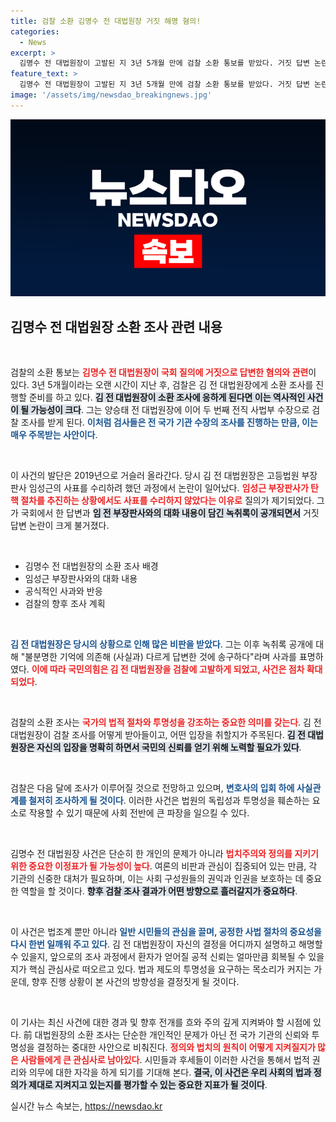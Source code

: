 ```yaml
---
title: 검찰 소환 김명수 전 대법원장 거짓 해명 혐의!
categories:
  - News
excerpt: >
  김명수 전 대법원장이 고발된 지 3년 5개월 만에 검찰 소환 통보를 받았다. 거짓 답변 논란의 중심에 선 그가 검찰 조사에서 어떤 결론에 이르게 될지 주목된다. 클릭하고 자세한 내용을 확인하세요!
feature_text: >
  김명수 전 대법원장이 고발된 지 3년 5개월 만에 검찰 소환 통보를 받았다. 거짓 답변 논란의 중심에 선 그가 검찰 조사에서 어떤 결론에 이르게 될지 주목된다. 클릭하고 자세한 내용을 확인하세요!
image: '/assets/img/newsdao_breakingnews.jpg'
---
```


<p><img src="/assets/img/newsdao_breakingnews.jpg" alt="ontimetimes 속보" /></p>

<h2 data-ke-size="size26">김명수 전 대법원장 소환 조사 관련 내용</h2>

<p data-ke-size="size16">&nbsp;</p> 

<p>검찰의 소환 통보는 <b><span style="color: #ee2323;">김명수 전 대법원장이 국회 질의에 거짓으로 답변한 혐의와 관련</span></b>이 있다. 3년 5개월이라는 오랜 시간이 지난 후, 검찰은 김 전 대법원장에게 소환 조사를 진행할 준비를 하고 있다. <b><span style="background-color: #21538527;">김 전 대법원장이 소환 조사에 응하게 된다면 이는 역사적인 사건이 될 가능성이 크다</span></b>.  그는 양승태 전 대법원장에 이어 두 번째 전직 사법부 수장으로 검찰 조사를 받게 된다. <b><span style="color: #1a5490;">이처럼 검사들은 전 국가 기관 수장의 조사를 진행하는 만큼, 이는 매우 주목받는 사안이다</span></b>.</p>

<p data-ke-size="size16">&nbsp;</p> 

<p>이 사건의 발단은 2019년으로 거슬러 올라간다. 당시 김 전 대법원장은 고등법원 부장판사 임성근의 사표를 수리하려 했던 과정에서 논란이 일어났다. <b><span style="color: #ee2323;">임성근 부장판사가 탄핵 절차를 추진하는 상황에서도 사표를 수리하지 않았다는 이유로</span></b> 질의가 제기되었다. 그가 국회에서 한 답변과 <b><span style="background-color: #21538527;">임 전 부장판사와의 대화 내용이 담긴 녹취록이 공개되면서</span></b> 거짓 답변 논란이 크게 불거졌다.</p>

<p><br></p>

<ul>
    <li>김명수 전 대법원장의 소환 조사 배경</li>
    <li>임성근 부장판사와의 대화 내용</li>
    <li>공식적인 사과와 반응</li>
    <li>검찰의 향후 조사 계획</li>
</ul>

<p><br></p>

<p><b><span style="color: #1a5490;">김 전 대법원장은 당시의 상황으로 인해 많은 비판을 받았다</span></b>. 그는 이후 녹취록 공개에 대해 "불분명한 기억에 의존해 (사실과) 다르게 답변한 것에 송구하다"라며 사과를 표명하였다. <b><span style="color: #ee2323;">이에 따라 국민의힘은 김 전 대법원장을 검찰에 고발하게 되었고, 사건은 점차 확대되었다</span></b>.</p>

<p data-ke-size="size16">&nbsp;</p> 

<p>검찰의 소환 조사는 <b><span style="color: #ee2323;">국가의 법적 절차와 투명성을 강조하는 중요한 의미를 갖는다</span></b>. 김 전 대법원장이 검찰 조사를 어떻게 받아들이고, 어떤 입장을 취할지가 주목된다. <b><span style="background-color: #21538527;">김 전 대법원장은 자신의 입장을 명확히 하면서 국민의 신뢰를 얻기 위해 노력할 필요가 있다</span></b>.</p>

<p data-ke-size="size16">&nbsp;</p> 

<p>검찰은 다음 달에 조사가 이루어질 것으로 전망하고 있으며, <b><span style="color: #1a5490;">변호사의 입회 하에 사실관계를 철저히 조사하게 될 것이다</span></b>. 이러한 사건은 법원의 독립성과 투명성을 훼손하는 요소로 작용할 수 있기 때문에 사회 전반에 큰 파장을 일으킬 수 있다.</p>

<p data-ke-size="size16">&nbsp;</p> 

<p>김명수 전 대법원장 사건은 단순히 한 개인의 문제가 아니라 <b><span style="color: #ee2323;">법치주의와 정의를 지키기 위한 중요한 이정표가 될 가능성이 높다</span></b>. 여론의 비판과 관심이 집중되어 있는 만큼, 각 기관의 신중한 대처가 필요하며, 이는 사회 구성원들의 권익과 인권을 보호하는 데 중요한 역할을 할 것이다. <b><span style="background-color: #21538527;">향후 검찰 조사 결과가 어떤 방향으로 흘러갈지가 중요하다</span></b>.</p>

<p data-ke-size="size16">&nbsp;</p> 

<p>이 사건은 법조계 뿐만 아니라 <b><span style="color: #1a5490;">일반 시민들의 관심을 끌며, 공정한 사법 절차의 중요성을 다시 한번 일깨워 주고 있다</span></b>. 김 전 대법원장이 자신의 결정을 어디까지 설명하고 해명할 수 있을지, 앞으로의 조사 과정에서 환자가 얻어질 공적 신뢰는 얼마만큼 회복될 수 있을지가 핵심 관심사로 떠오르고 있다. 법과 제도의 투명성을 요구하는 목소리가 커지는 가운데, 향후 진행 상황이 본 사건의 방향성을 결정짓게 될 것이다.</p>

<p data-ke-size="size16">&nbsp;</p> 

<p>이 기사는 최신 사건에 대한 경과 및 향후 전개를 흐와 주의 깊게 지켜봐야 할 시점에 있다. 前 대법원장의 소환 조사는 단순한 개인적인 문제가 아닌 전 국가 기관의 신뢰와 투명성을 결정하는 중대한 사안으로 비춰진다. <b><span style="color: #ee2323;">정의와 법치의 원칙이 어떻게 지켜질지가 많은 사람들에게 큰 관심사로 남아있다</span></b>. 시민들과 후세들이 이러한 사건을 통해서 법적 권리와 의무에 대한 자각을 하게 되기를 기대해 본다. <b><span style="background-color: #21538527;">결국, 이 사건은 우리 사회의 법과 정의가 제대로 지켜지고 있는지를 평가할 수 있는 중요한 지표가 될 것이다</span></b>.</p>
실시간 뉴스 속보는, <a href="https://newsdao.kr" rel="dofollow">https://newsdao.kr</a>


